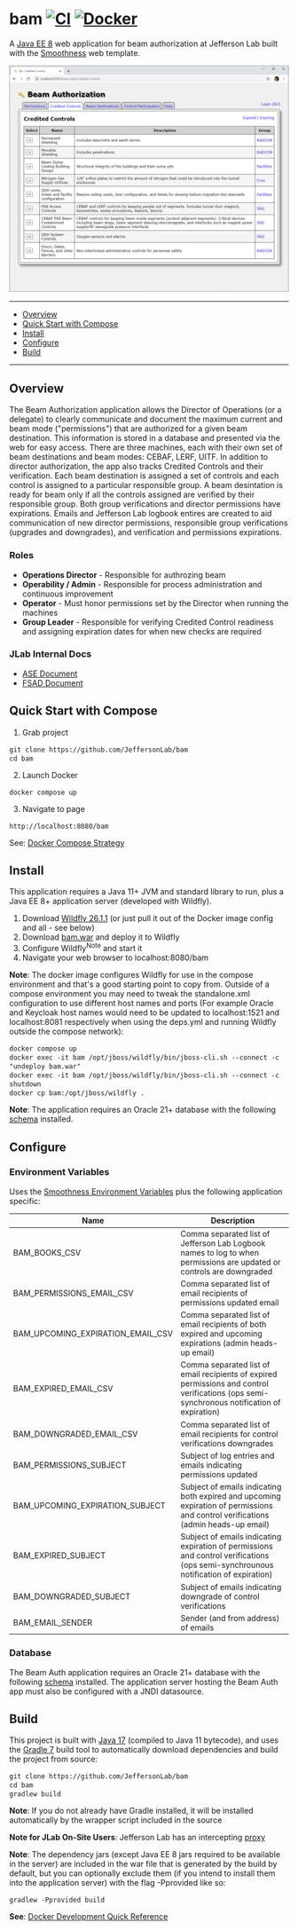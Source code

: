 # bam [![CI](https://github.com/JeffersonLab/bam/actions/workflows/ci.yml/badge.svg)](https://github.com/JeffersonLab/bam/actions/workflows/ci.yml) [![Docker](https://img.shields.io/docker/v/slominskir/bam?sort=semver&label=DockerHub)](https://hub.docker.com/r/slominskir/bam)
A [Java EE 8](https://en.wikipedia.org/wiki/Jakarta_EE) web application for beam authorization at Jefferson Lab built with the [Smoothness](https://github.com/JeffersonLab/smoothness) web template.

![Screenshot](https://github.com/JeffersonLab/bam/raw/main/Screenshot.png?raw=true "Screenshot")

---
 - [Overview](https://github.com/JeffersonLab/bam#overview)
 - [Quick Start with Compose](https://github.com/JeffersonLab/bam#quick-start-with-compose) 
 - [Install](https://github.com/JeffersonLab/bam#install)
 - [Configure](https://github.com/JeffersonLab/bam#configure)
 - [Build](https://github.com/JeffersonLab/bam#build)
---

## Overview
The Beam Authorization application allows the Director of Operations (or a delegate) to clearly communicate and document the maximum current and beam mode ("permissions") that are authorized for a given beam destination.  This information is stored in a database and presented via the web for easy access.   There are three machines, each with their own set of beam destinations and beam modes: CEBAF, LERF, UITF.  In addition to director authorization, the app also tracks Credited Controls and their verification.  Each beam destination is assigned a set of controls and each control is assigned to a particular responsible group.  A beam desintation is ready for beam only if all the controls assigned are verified by their responsible group.  Both group verifications and director permissions have expirations.   Emails and Jefferson Lab logbook entires are created to aid communication of new director permissions, responsible group verifications (upgrades and downgrades), and verification and permissions expirations.

### Roles
 - **Operations Director** - Responsible for authrozing beam
 - **Operability / Admin** - Responsible for process administration and continuous improvement
 - **Operator** - Must honor permissions set by the Director when running the machines
 - **Group Leader** - Responsible for verifying Credited Control readiness and assigning expiration dates for when new checks are required

### JLab Internal Docs
 - [ASE Document](https://jlabdoc.jlab.org/docushare/dsweb/Get/Document-187898)
 - [FSAD Document](https://jlabdoc.jlab.org/docushare/dsweb/Get/Document-21395)

## Quick Start with Compose
1. Grab project
```
git clone https://github.com/JeffersonLab/bam
cd bam
```
2. Launch Docker
```
docker compose up
```
3. Navigate to page
```
http://localhost:8080/bam
```

See: [Docker Compose Strategy](https://gist.github.com/slominskir/a7da801e8259f5974c978f9c3091d52c)

## Install
This application requires a Java 11+ JVM and standard library to run, plus a Java EE 8+ application server (developed with Wildfly).

   1. Download [Wildfly 26.1.1](https://www.wildfly.org/downloads/) (or just pull it out of the Docker image config and all - see below)
   1. Download [bam.war](https://github.com/JeffersonLab/bam/releases) and deploy it to Wildfly
   1. Configure Wildfly<sup>Note</sup> and start it
   1. Navigate your web browser to localhost:8080/bam

**Note**: The docker image configures Wildfly for use in the compose environment and that's a good starting point to copy from.  Outside of a compose environment you may need to tweak the standalone.xml configuration to use different host names and ports (For example Oracle and Keycloak host names would need to be updated to localhost:1521 and localhost:8081 respectively when using the deps.yml and running Wildfly outside the compose network):

```
docker compose up
docker exec -it bam /opt/jboss/wildfly/bin/jboss-cli.sh --connect -c "undeploy bam.war"
docker exec -it bam /opt/jboss/wildfly/bin/jboss-cli.sh --connect -c shutdown
docker cp bam:/opt/jboss/wildfly .
```

**Note**: The application requires an Oracle 21+ database with the following [schema](https://github.com/JeffersonLab/bam/tree/main/docker/oracle/setup) installed.

## Configure

### Environment Variables
Uses the [Smoothness Environment Variables](https://github.com/JeffersonLab/smoothness#environment-variables) plus the following application specific:

| Name | Description |
|---|---|
| BAM_BOOKS_CSV | Comma separated list of Jefferson Lab Logbook names to log to when permissions are updated or controls are downgraded |
| BAM_PERMISSIONS_EMAIL_CSV | Comma separated list of email recipients of permissions updated email |
| BAM_UPCOMING_EXPIRATION_EMAIL_CSV | Comma separated list of email recipients of both expired and upcoming expirations (admin heads-up email) |
| BAM_EXPIRED_EMAIL_CSV | Comma separated list of email recipients of expired permissions and control verifications (ops semi-synchronous notification of expiration) |
| BAM_DOWNGRADED_EMAIL_CSV | Comma separated list of email recipients for control verifications downgrades |
| BAM_PERMISSIONS_SUBJECT | Subject of log entries and emails indicating permissions updated |
| BAM_UPCOMING_EXPIRATION_SUBJECT | Subject of emails indicating both expired and upcoming expiration of permissions and control verifications (admin heads-up email) |
| BAM_EXPIRED_SUBJECT | Subject of emails indicating expiration of permissions and control verifications (ops semi-synchrounous notification of expiration) |
| BAM_DOWNGRADED_SUBJECT | Subject of emails indicating downgrade of control verifications |
| BAM_EMAIL_SENDER | Sender (and from address) of emails |

### Database
The Beam Auth application requires an Oracle 21+ database with the following [schema](https://github.com/JeffersonLab/bam/tree/main/docker/oracle/setup) installed.   The application server hosting the Beam Auth app must also be configured with a JNDI datasource.

## Build
This project is built with [Java 17](https://adoptium.net/) (compiled to Java 11 bytecode), and uses the [Gradle 7](https://gradle.org/) build tool to automatically download dependencies and build the project from source:

```
git clone https://github.com/JeffersonLab/bam
cd bam
gradlew build
```
**Note**: If you do not already have Gradle installed, it will be installed automatically by the wrapper script included in the source

**Note for JLab On-Site Users**: Jefferson Lab has an intercepting [proxy](https://gist.github.com/slominskir/92c25a033db93a90184a5994e71d0b78)

**Note**: The dependency jars (except Java EE 8 jars required to be available in the server) are included in the war file that is generated by the build by default, but you can optionally exclude them (if you intend to install them into the application server) with the flag -Pprovided like so:
```
gradlew -Pprovided build
```

**See**: [Docker Development Quick Reference](https://gist.github.com/slominskir/a7da801e8259f5974c978f9c3091d52c#development-quick-reference)
